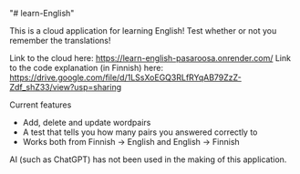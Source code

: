 "# learn-English"

This is a cloud application for learning English! Test whether or not you
remember the translations!

Link to the cloud here: https://learn-english-pasaroosa.onrender.com/
Link to the code explanation (in Finnish) here: https://drive.google.com/file/d/1LSsXoEGQ3RLfRYqAB79ZzZ-Zdf_shZ33/view?usp=sharing

Current features

- Add, delete and update wordpairs
- A test that tells you how many pairs you answered correctly to
- Works both from Finnish -> English and English -> Finnish

AI (such as ChatGPT) has not been used in the making of this application.
